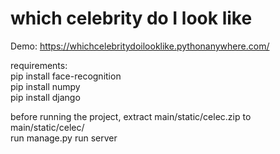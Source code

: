

# which celebrity do I look like

Demo: https://whichcelebritydoilooklike.pythonanywhere.com/

requirements:<br>
pip install face-recognition <br>
pip install numpy<br>
pip install django<br>

before running the project, extract main/static/celec.zip to main/static/celec/<br>
run manage.py run server 
